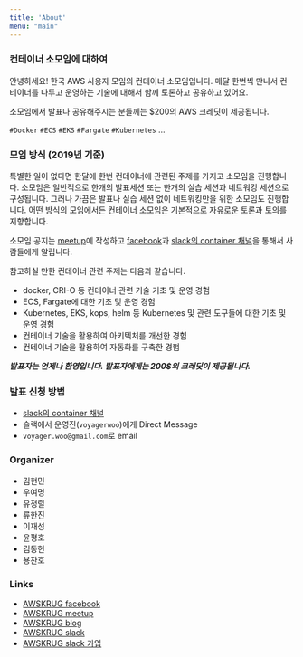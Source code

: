```yaml
---
title: 'About'
menu: "main"
---
```


### 컨테이너 소모임에 대하여
안녕하세요! 한국 AWS 사용자 모임의 컨테이너 소모임입니다. 매달 한번씩 만나서 컨테이너를 다루고 운영하는 기술에 대해서 함께 토론하고 공유하고 있어요. 

소모임에서 발표나 공유해주시는 분들께는 $200의 AWS 크레딧이 제공됩니다.

`#Docker` `#ECS` `#EKS` `#Fargate` `#Kubernetes` ...

### 모임 방식 (2019년 기준)
특별한 일이 없다면 한달에 한번 컨테이너에 관련된 주제를 가지고 소모임을 진행합니다. 소모임은 일반적으로 한개의 발표세션 또는 한개의 실습 세션과 네트워킹 세션으로 구성됩니다. 그러나 가끔은 발표나 실습 세션 없이 네트워킹만을 위한 소모임도 진행합니다. 어떤 방식의 모임에서든 컨테이너 소모임은 기본적으로 자유로운 토론과 토의를 지향합니다.

소모임 공지는 [meetup](https://www.meetup.com)에 작성하고 [facebook](https://www.facebook.com/groups/awskrug/)과 [slack의 container 채널](https://awskrug.slack.com/messages/C9S1VFJFR)을 통해서 사람들에게 알립니다.

참고하실 만한 컨테이너 관련 주제는 다음과 같습니다.

- docker, CRI-O 등 컨테이너 관련 기술 기초 및 운영 경험
- ECS, Fargate에 대한 기초 및 운영 경험
- Kubernetes, EKS, kops, helm 등 Kubernetes 및 관련 도구들에 대한 기초 및 운영 경험
- 컨테이너 기술을 활용하여 아키텍처를 개선한 경험
- 컨테이너 기술을 활용하여 자동화를 구축한 경험

***발표자는 언제나 환영입니다. 발표자에게는 200$의 크레딧이 제공됩니다.***

### 발표 신청 방법 
- [slack의 container 채널](https://awskrug.slack.com/messages/C9S1VFJFR)
- 슬랙에서 운영진(`voyagerwoo`)에게 Direct Message
- `voyager.woo@gmail.com`로 email

### Organizer
- 김현민
- 우여명
- 유정렬
- 류한진
- 이재성
- 윤평호
- 김동현
- 용찬호

### Links
- [AWSKRUG facebook](https://www.facebook.com/groups/awskrug/)
- [AWSKRUG meetup](https://www.meetup.com/ko-KR/awskrug/)
- [AWSKRUG blog](http://www.awskr.org/)
- [AWSKRUG slack](http://awskrug.slack.com)
- [AWSKRUG slack 가입](http://www.awskr.org/slack/)